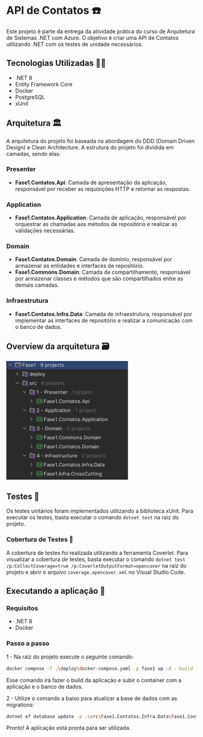 # API de Contatos ☎️
Este projeto é parte da entrega da atividade prática do curso de Arquitetura de Sistemas .NET com Azure. O objetivo é criar uma API de Contatos utilizando .NET com os testes de unidade necessários.

## Tecnologias Utilizadas 🧑‍💻
- .NET 8
- Entity Framework Core
- Docker
- PostgreSQL
- xUnit

## Arquitetura 🏛️
A arquitetura do projeto foi baseada na abordagem do DDD (Domain Driven Design) e Clean Architecture. A estrutura do projeto foi dividida em camadas, sendo elas:

### Presenter 
- **Fase1.Contatos.Api**: Camada de apresentação da aplicação, responsável por receber as requisições HTTP e retornar as respostas.

### Application 
- **Fase1.Contatos.Application**: Camada de aplicação, responsável por orquestrar as chamadas aos métodos de repositório e realizar as validações necessárias.

### Domain 
- **Fase1.Contatos.Domain**: Camada de domínio, responsável por armazenar as entidades e interfaces de repositório.
- **Fase1.Commons.Domain**: Camada de compartilhamento, responsável por armazenar classes e métodos que são compartilhados entre as demais camadas.

### Infraestrutura
- **Fase1.Contatos.Infra.Data**: Camada de infraestrutura, responsável por implementar as interfaces de repositório e realizar a comunicação com o banco de dados.

## Overview da arquitetura 🗃️

![assets/solution.png](assets/solution.png)

## Testes 🧪
Os testes unitários foram implementados utilizando a biblioteca xUnit. Para executar os testes, basta executar o comando `dotnet test` na raiz do projeto.

### Cobertura de Testes 🤗
A cobertura de testes foi realizada utilizando a ferramenta Coverlet. Para visualizar a cobertura de testes, basta executar o comando `dotnet test /p:CollectCoverage=true /p:CoverletOutputFormat=opencover` na raiz do projeto e abrir o arquivo `coverage.opencover.xml` no Visual Studio Code.

## Executando a aplicação 🚀

### Requisitos
- .NET 8
- Docker

### Passo a passo

1 - Na raíz do projeto execute o seguinte comando:
```bash
docker compose -f .\deploy\docker-compose.yaml -p fase1 up -d --build
```
Esse comando irá fazer o build da aplicação e subir o container com a aplicação e o banco de dados.

2 - Utilize o comando a baixo para atualizar a base de dados com as migrations:
```bash
dotnet ef database update -p .\src\Fase1.Contatos.Infra.Data\Fase1.Contatos.Infra.Data.csproj -s .\src\Fase1.Contatos.Api\Fase1.Contatos.Api.csproj -c ContatoDbContext
```
Pronto! A aplicação está pronta para ser utilizada.
